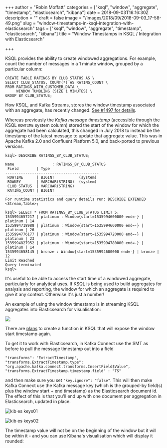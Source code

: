 +++
author = "Robin Moffatt"
categories = ["ksql", "window", "aggregate", "timestamp", "elasticsearch", "kibana"]
date = 2018-09-03T16:16:30Z
description = ""
draft = false
image = "/images/2018/09/2018-09-03_17-58-49.png"
slug = "window-timestamps-in-ksql-integration-with-elasticsearch"
tags = ["ksql", "window", "aggregate", "timestamp", "elasticsearch", "kibana"]
title = "Window Timestamps in KSQL / Integration with Elasticsearch"

+++

KSQL provides the ability to create windowed aggregations. For example,
count the number of messages in a 1 minute window, grouped by a
particular column:

``` {.sql}
CREATE TABLE RATINGS_BY_CLUB_STATUS AS \
SELECT CLUB_STATUS, COUNT(*) AS RATING_COUNT \
FROM RATINGS_WITH_CUSTOMER_DATA \
     WINDOW TUMBLING (SIZE 1 MINUTES) \
GROUP BY CLUB_STATUS;
```

How KSQL, and Kafka Streams, stores the window timestamp associated with
an aggregate, has recently changed. [See \#1497 for
details](https://github.com/confluentinc/ksql/issues/1497).

Whereas previously the *Kafka message timestamp* (accessible through the
KSQL `ROWTIME` system column) stored the start of the window for which
the aggregate had been calculated, this changed in July 2018 to instead
be the timestamp of the latest message to update that aggregate value.
This was in Apache Kafka 2.0 and Confluent Platform 5.0, and back-ported
to previous versions.

```
ksql> DESCRIBE RATINGS_BY_CLUB_STATUS;

Name                 : RATINGS_BY_CLUB_STATUS
 Field        | Type
------------------------------------------
 ROWTIME      | BIGINT           (system)
 ROWKEY       | VARCHAR(STRING)  (system)
 CLUB_STATUS  | VARCHAR(STRING)
 RATING_COUNT | BIGINT
------------------------------------------
For runtime statistics and query details run: DESCRIBE EXTENDED <Stream,Table>;

ksql> SELECT * FROM RATINGS_BY_CLUB_STATUS LIMIT 5;
1535994657217 | platinum : Window{start=1535994600000 end=-} | platinum | 14
1535994718988 | platinum : Window{start=1535994660000 end=-} | platinum | 26
1535994776177 | platinum : Window{start=1535994720000 end=-} | platinum | 23
1535994827952 | platinum : Window{start=1535994780000 end=-} | platinum | 14
1535994658145 | bronze : Window{start=1535994600000 end=-} | bronze | 12
Limit Reached
Query terminated
ksql>
```

It's useful to be able to access the start time of a windowed aggregate,
particularly for analytical uses. If KSQL is being used to build
aggregates for analysis and reporting, the window for which an aggregate
is required to give it any context. Otherwise it's just a number!

An example of using the window timestamp is in streaming KSQL aggregates
into Elasticsearch for visualisation:

![](/content/images/2018/09/ksqlsoe08.png)

There are [plans](https://github.com/confluentinc/ksql/issues/1674) to create a function in KSQL that will expose the window start timestamp again.

To get it to work with Elasticsearch, in Kafka Connect use the SMT as
before to pull the message timestamp out into a field

    "transforms": "ExtractTimestamp",
    "transforms.ExtractTimestamp.type": "org.apache.kafka.connect.transforms.InsertField$Value",
    "transforms.ExtractTimestamp.timestamp.field" : "TS"

and then make sure you set `"key.ignore": "false"`. This will then make
Kafka Connect use the Kafka message key (which is the grouped-by
field(s) plus the window start + end timestamp) as the Elasticsearch
document id. The effect of this is that you'll end up with one document
per aggregation in Elasticsearch, updated in place.

![kib es keys01](/content/images/2018/09/kib-es-keys01.png)

![kib es keys02](/content/images/2018/09/kib-es-keys02.png)

The timestamp value will not be on the beginning of the window but it
will be within it - and you can use Kibana's visualisation which will
display it rounded:
